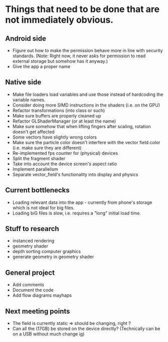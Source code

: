# Things that need to be done that are not immediately obvious.

## Android side
- Figure out how to make the permission behave more in line with security standards. (Note: Right now, it never asks for permission to read external storage but somehow has it anyway.)
- Give the app a proper name

## Native side
- Make file loaders load variables and use those instead of hardcoding the variable names.
- Consider doing more SIMD instructions in the shaders (i.e. on the GPU)
- Refactor transformations (into class or such)
- Make sure buffers are properly cleaned up
- Refactor GLShaderManager (or at least the name)
- Make sure somehow that when lifting fingers after scaling, rotation doesn't get affected
- Some vectors have slightly wrong colors
- Make sure the particle color doesn't interfere with the vector field color (i.e. make sure they are different)
- Re-implemented fps counter for (physical) devices
- Split the fragment shader
- Take into account the device screen's aspect ratio
- Implement parallelism
- Separate vector_field's functionality into display and physics

## Current bottlenecks
- Loading relevant data into the app - currently from phone's storage which is not ideal for big files.
- Loading biG files is slow, i.e. requires a "long" initial load time.

## Stuff to research
- instanced rendering
- geometry shader
- depth sorting computer graphics
- generate geometry in geometry shader

## General project
- Add comments
- Document the code
- Add flow diagrams mayhaps

## Next meeting points
- The field is currently static => should be changing, right ?
- Can all the (17GB) be stored on the device directly? (Technically can be on a USB without much change ig)